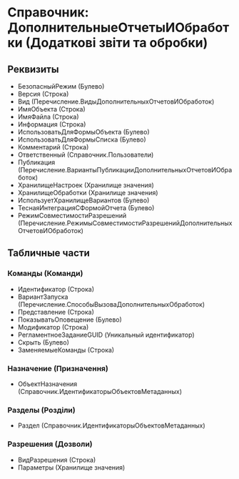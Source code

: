 ﻿# Справочник: ДополнительныеОтчетыИОбработки (Додаткові звіти та обробки)

## Реквизиты

- БезопасныйРежим (Булево)
- Версия (Строка)
- Вид (Перечисление.ВидыДополнительныхОтчетовИОбработок)
- ИмяОбъекта (Строка)
- ИмяФайла (Строка)
- Информация (Строка)
- ИспользоватьДляФормыОбъекта (Булево)
- ИспользоватьДляФормыСписка (Булево)
- Комментарий (Строка)
- Ответственный (Справочник.Пользователи)
- Публикация (Перечисление.ВариантыПубликацииДополнительныхОтчетовИОбработок)
- ХранилищеНастроек (Хранилище значения)
- ХранилищеОбработки (Хранилище значения)
- ИспользуетХранилищеВариантов (Булево)
- ТеснаяИнтеграцияСФормойОтчета (Булево)
- РежимСовместимостиРазрешений (Перечисление.РежимыСовместимостиРазрешенийДополнительныхОтчетовИОбработок)

## Табличные части

### Команды (Команди)

- Идентификатор (Строка)
- ВариантЗапуска (Перечисление.СпособыВызоваДополнительныхОбработок)
- Представление (Строка)
- ПоказыватьОповещение (Булево)
- Модификатор (Строка)
- РегламентноеЗаданиеGUID (Уникальный идентификатор)
- Скрыть (Булево)
- ЗаменяемыеКоманды (Строка)

### Назначение (Призначення)

- ОбъектНазначения (Справочник.ИдентификаторыОбъектовМетаданных)

### Разделы (Розділи)

- Раздел (Справочник.ИдентификаторыОбъектовМетаданных)

### Разрешения (Дозволи)

- ВидРазрешения (Строка)
- Параметры (Хранилище значения)

